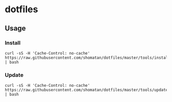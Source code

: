 # dotfiles

## Usage

### Install

    curl -sS -H 'Cache-Control: no-cache' https://raw.githubusercontent.com/shomatan/dotfiles/master/tools/install.sh | bash

### Update

    curl -sS -H 'Cache-Control: no-cache' https://raw.githubusercontent.com/shomatan/dotfiles/master/tools/update.sh | bash

